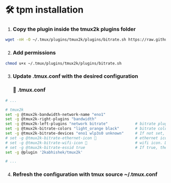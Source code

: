 # 🛠️ tpm installation

1. ### Copy the plugin inside the tmux2k plugins folder
```bash
wget -nH -O ~/.tmux/plugins/tmux2k/plugins/bitrate.sh https://raw.githubusercontent.com/manuelgarciacr/bitrate/refs/heads/main/bitrate.sh
```
2. ### Add permissions
```bash
chmod u+x ~/.tmux/plugins/tmux2k/plugins/bitrate.sh
```
3. ### Update .tmux.conf with the desired configuration

    ### 📑 .tmux.conf
```bash
# ...

# tmux2k
set -g @tmux2k-bandwidth-network-name "eno1"
set -g @tmux2k-right-plugins "bandwidth"
set -g @tmux2k-left-plugins "network bitrate"            # bitrate plugin
set -g @tmux2k-bitrate-colors "light_orange black"       # bitrate color. You can also change directly by editing the main.sh file of the tmux2k plugin
set -g @tmux2k-bitrate-devices "eno1 wlp3s0 unknown"     # If not set, all devices with data are shown. Otherwise, only configured devices with data are shown
# set -g @tmux2k-bitrate-ethernet-icon                  # ethernet icon. Default 󰈀
# set -g @tmux2k-bitrate-wifi-icon 󰖩                     # wifi icon. Default 
# set -g @tmux2k-bitrate-essid true                      # If true, the ESSID is displayed
set -g @plugin '2kabhishek/tmux2k'

# ...
```
4. ### Refresh the configuration with tmux source ~/.tmux.conf

